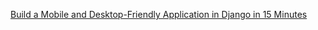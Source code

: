 [Build a Mobile and Desktop-Friendly Application in Django in 15 Minutes](https://mobiforge.com/design-development/build-a-mobile-and-desktop-friendly-application-django-15-minutes)